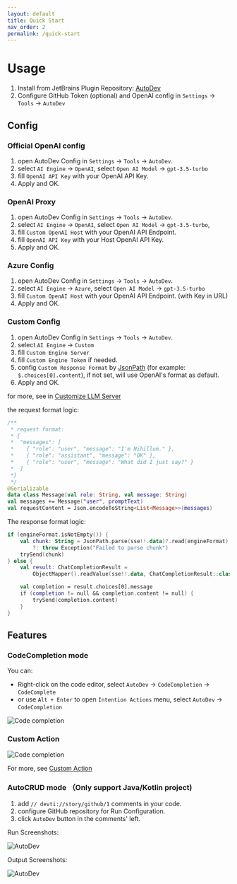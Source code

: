 ```yaml
---
layout: default
title: Quick Start
nav_order: 2
permalink: /quick-start
---
```


# Usage

1. Install from JetBrains Plugin Repository: [AutoDev](https://plugins.jetbrains.com/plugin/21520-autodev)
2. Configure GitHub Token (optional) and OpenAI config in `Settings` -> `Tools` -> `AutoDev`

## Config

### Official OpenAI config

1. open AutoDev Config in `Settings` -> `Tools` -> `AutoDev`.
2. select `AI Engine` -> `OpenAI`, select `Open AI Model` -> `gpt-3.5-turbo`
3. fill `OpenAI API Key` with your OpenAI API Key.
4. Apply and OK.

### OpenAI Proxy

1. open AutoDev Config in `Settings` -> `Tools` -> `AutoDev`.
2. select `AI Engine` -> `OpenAI`, select `Open AI Model` -> `gpt-3.5-turbo`,
3. fill `Custom OpenAI Host` with your OpenAI API Endpoint.
4. fill `OpenAI API Key` with your Host OpenAI API Key.
5. Apply and OK.

### Azure Config

1. open AutoDev Config in `Settings` -> `Tools` -> `AutoDev`.
2. select `AI Engine` -> `Azure`, select `Open AI Model` -> `gpt-3.5-turbo`
3. fill `Custom OpenAI Host` with your OpenAI API Endpoint. (with Key in URL)
4. Apply and OK.

### Custom Config

1. open AutoDev Config in `Settings` -> `Tools` -> `AutoDev`.
2. select `AI Engine` -> `Custom`
3. fill `Custom Engine Server`
4. fill `Custom Engine Token` if needed.
5. config `Custom Response Format` by [JsonPath](https://github.com/json-path/JsonPath) (for example: `$.choices[0].content`), if not set, will use OpenAI's format as default.
6. Apply and OK.

for more, see in [Customize LLM Server](/custom/llm-server)

the request format logic:

```kotlin
/**
 * request format:
 * {
 *  "messages": [
 *    { "role": "user", "message": "I'm Nihillum." },
 *    { "role": "assistant", "message": "OK" },
 *    { "role": "user", "message": "What did I just say?" }
 *  ]
 *}
 */
@Serializable
data class Message(val role: String, val message: String)
val messages += Message("user", promptText)
val requestContent = Json.encodeToString<List<Message>>(messages)
```

The response format logic:

```kotlin
if (engineFormat.isNotEmpty()) {
    val chunk: String = JsonPath.parse(sse!!.data)?.read(engineFormat)
        ?: throw Exception("Failed to parse chunk")
    trySend(chunk)
} else {
    val result: ChatCompletionResult =
        ObjectMapper().readValue(sse!!.data, ChatCompletionResult::class.java)

    val completion = result.choices[0].message
    if (completion != null && completion.content != null) {
        trySend(completion.content)
    }
}
```

## Features

### CodeCompletion mode

You can:

- Right-click on the code editor, select `AutoDev` -> `CodeCompletion` -> `CodeComplete`
- or use `Alt + Enter` to open `Intention Actions` menu, select `AutoDev` -> `CodeCompletion`

![Code completion](https://unitmesh.cc/auto-dev/completion-mode.png)

### Custom Action

![Code completion](https://unitmesh.cc/auto-dev/custom-action.png)

For more, see [Custom Action](docs/custom-action.md)

### AutoCRUD mode （Only support Java/Kotlin project)

1. add `// devti://story/github/1` comments in your code.
2. configure GitHub repository for Run Configuration.
3. click `AutoDev` button in the comments' left.

Run Screenshots:

![AutoDev](https://unitmesh.cc/auto-dev/init-instruction.png)

Output Screenshots:

![AutoDev](https://unitmesh.cc/auto-dev/blog-controller.png)
